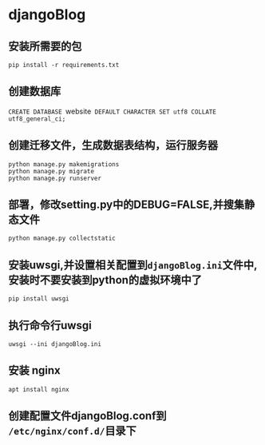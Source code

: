 # djangoBlog

## 安装所需要的包
```django
pip install -r requirements.txt
```
## 创建数据库
`CREATE DATABASE `website` DEFAULT CHARACTER SET utf8 COLLATE utf8_general_ci;`

## 创建迁移文件，生成数据表结构，运行服务器
```
python manage.py makemigrations
python manage.py migrate
python manage.py runserver
```  

## 部署，修改setting.py中的DEBUG=FALSE,并搜集静态文件
`python manage.py collectstatic`

## 安装uwsgi,并设置相关配置到`djangoBlog.ini`文件中,安装时不要安装到python的虚拟环境中了
`pip install uwsgi`

## 执行命令行uwsgi
`uwsgi --ini djangoBlog.ini`

## 安装 nginx
`apt install nginx`
## 创建配置文件djangoBlog.conf到 `/etc/nginx/conf.d/`目录下
 